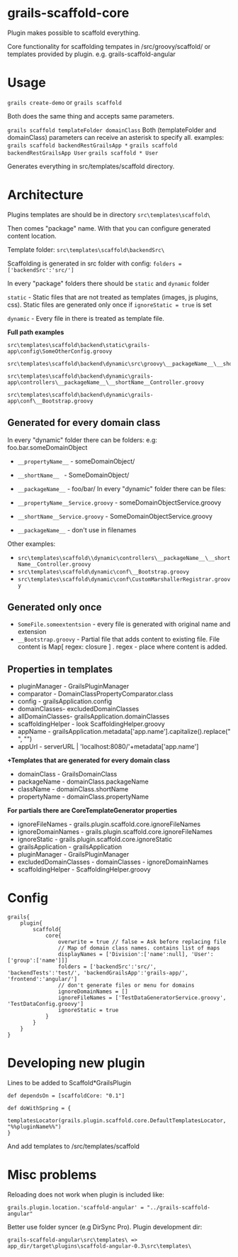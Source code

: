 # grails-scaffold-core

Plugin makes possible to scaffold everything.

Core functionality for scaffolding tempates in /src/groovy/scaffold/ or  templates provided by plugin. e.g. grails-scaffold-angular

# Usage

```grails create-demo```
or
```grails scaffold```

Both does the same thing and accepts same parameters.


```grails scaffold templateFolder domainClass```
Both (templateFolder and domainClass) parameters can receive an asterisk to specify all.
examples:
```grails scaffold backendRestGrailsApp *```
```grails scaffold backendRestGrailsApp User```
```grails scaffold * User```



Generates everything in src/templates/scaffold directory.

# Architecture
Plugins templates are should be in directory
```src\templates\scaffold\ ```

Then  comes "package" name. With that you can configure generated content location.

Template folder: ```src\templates\scaffold\backendSrc\ ```

Scaffolding is generated in src folder with config: ```folders = ['backendSrc':'src/']```

In every "package" folders there should be ```static``` and ```dynamic``` folder

```static``` - Static files that are not treated as templates (images, js plugins, css). Static files are generated only once if ```ignoreStatic = true``` is set

```dynamic``` - Every file in there is treated as template file.

**Full path examples**
``` 
src\templates\scaffold\backend\static\grails-app\config\SomeOtherConfig.groovy 

src\templates\scaffold\backend\dynamic\src\groovy\__packageName__\__shortName__Controller.groovy

src\templates\scaffold\backend\dynamic\grails-app\controllers\__packageName__\__shortName__Controller.groovy 

src\templates\scaffold\backend\dynamic\grails-app\conf\__Bootstrap.groovy 
```



## Generated for every domain class
In every "dynamic" folder there can be folders:
 e.g: foo.bar.someDomainObject
* ```__propertyName__``` - someDomainObject/
* ```__shortName__ ``` - SomeDomainObject/
* ```__packageName__``` - foo/bar/
In every "dynamic" folder there can be files:

* ```__propertyName__Service.groovy``` - someDomainObjectService.groovy
* ```__shortName__Service.groovy``` - SomeDomainObjectService.groovy
* ```__packageName__``` - don't use in filenames

Other examples:
* ```src\templates\scaffold\\dynamic\controllers\__packageName__\__shortName__Controller.groovy```
* ```src\templates\scaffold\dynamic\conf\__Bootstrap.groovy```
* ```src\templates\scaffold\dynamic\conf\CustomMarshallerRegistrar.groovy```

## Generated only once

* ```SomeFile.someextentsion``` - every file is generated with original name and extension
* ```__Bootstrap.groovy``` - Partial file that adds content to existing file. File content is Map[ regex: closure ] . regex - place where content is added.

## Properties in templates 

* pluginManager - GrailsPluginManager
* comparator - DomainClassPropertyComparator.class
* config - grailsApplication.config
* domainClasses- excludedDomainClasses
* allDomainClasses- grailsApplication.domainClasses
* scaffoldingHelper - look ScaffoldingHelper.groovy
* appName - grailsApplication.metadata['app.name'].capitalize().replace(" ", "")
* appUrl - serverURL | 'localhost:8080/'+metadata['app.name']

**+Templates that are generated for every domain class**
* domainClass - GrailsDomainClass
* packageName - domainClass.packageName
* className - domainClass.shortName
* propertyName - domainClass.propertyName

 
**For partials there are CoreTemplateGenerator properties**
* ignoreFileNames - grails.plugin.scaffold.core.ignoreFileNames
* ignoreDomainNames - grails.plugin.scaffold.core.ignoreFileNames
* ignoreStatic - grails.plugin.scaffold.core.ignoreStatic
* grailsApplication - grailsApplication
* pluginManager - GrailsPluginManager
* excludedDomainClasses - domainClasses - ignoreDomainNames
* scaffoldingHelper - ScaffoldingHelper.groovy


# Config
```
grails{
    plugin{
        scaffold{
            core{
                overwrite = true // false = Ask before replacing file
                // Map of domain class names. contains list of maps
                displayNames = ['Division':['name':null], 'User':['group':['name']]]
                folders = ['backendSrc':'src/', 'backendTests':'test/', 'backendGrailsApp':'grails-app/', 'frontend':'angular/']
                // don't generate files or menu for domains
                ignoreDomainNames = []
                ignoreFileNames = ['TestDataGeneratorService.groovy', 'TestDataConfig.groovy']
                ignoreStatic = true
            }
        }
    }
}
```

# Developing new plugin
Lines to be added to Scaffold*GrailsPlugin
```
def dependsOn = [scaffoldCore: "0.1"]

def doWithSpring = {
    templatesLocator(grails.plugin.scaffold.core.DefaultTemplatesLocator, "%%pluginName%%")
}
```

And add templates to /src/templates/scaffold

# Misc problems
Reloading does not work when plugin is included like:
```
grails.plugin.location.'scaffold-angular' = "../grails-scaffold-angular"
```

Better use folder syncer (e.g DirSync Pro). Plugin development dir:

```grails-scaffold-angular\src\templates\ => app_dir/target\plugins\scaffold-angular-0.3\src\templates\```





